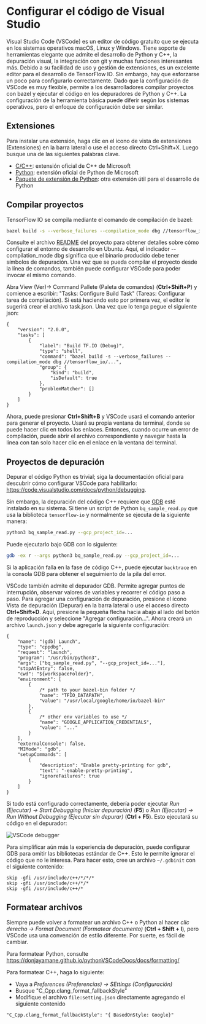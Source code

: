 # Configurar el código de Visual Studio

Visual Studio Code (VSCode) es un editor de código gratuito que se ejecuta en los sistemas operativos macOS, Linux y Windows. Tiene soporte de herramientas elegante que admite el desarrollo de Python y C++, la depuración visual, la integración con git y muchas funciones interesantes más. Debido a su facilidad de uso y gestión de extensiones, es un excelente editor para el desarrollo de TensorFlow IO. Sin embargo, hay que esforzarse un poco para configurarlo correctamente. Dado que la configuración de VSCode es muy flexible, permite a los desarrolladores compilar proyectos con bazel y ejecutar el código en los depuradores de Python y C++. La configuración de la herramienta básica puede diferir según los sistemas operativos, pero el enfoque de configuración debe ser similar.

## Extensiones

Para instalar una extensión, haga clic en el icono de vista de extensiones (Extensiones) en la barra lateral o use el acceso directo Ctrl+Shift+X. Luego busque una de las siguientes palabras clave.

- [C/C++](https://marketplace.visualstudio.com/items?itemName=ms-vscode.cpptools): extensión oficial de C++ de Microsoft
- [Python](https://marketplace.visualstudio.com/items?itemName=ms-python.python): extensión oficial de Python de Microsoft
- [Paquete de extensión de Python](https://marketplace.visualstudio.com/items?itemName=donjayamanne.python-extension-pack): otra extensión útil para el desarrollo de Python

## Compilar proyectos

TensorFlow IO se compila mediante el comando de compilación de bazel:

```sh
bazel build -s --verbose_failures --compilation_mode dbg //tensorflow_io/...
```

Consulte el archivo [README](https://github.com/tensorflow/io#ubuntu-18042004) del proyecto para obtener detalles sobre cómo configurar el entorno de desarrollo en Ubuntu. Aquí, el indicador --compilation_mode dbg significa que el binario producido debe tener símbolos de depuración. Una vez que se pueda compilar el proyecto desde la línea de comandos, también puede configurar VSCode para poder invocar el mismo comando.

Abra View (Ver)-&gt; Command Pallete (Paleta de comandos) (**Ctrl+Shift+P**) y comience a escribir: "Tasks: Configure Build Task" (Tareas: Configurar tarea de compilación). Si está haciendo esto por primera vez, el editor le sugerirá crear el archivo task.json. Una vez que lo tenga pegue el siguiente json:

```jsonc
{
	"version": "2.0.0",
	"tasks": [
		{
			"label": "Build TF.IO (Debug)",
			"type": "shell",
			"command": "bazel build -s --verbose_failures --compilation_mode dbg //tensorflow_io/...",
			"group": {
				"kind": "build",
				"isDefault": true
			},
			"problemMatcher": []
		}
	]
}
```

Ahora, puede presionar **Ctrl+Shift+B** y VSCode usará el comando anterior para generar el proyecto. Usará su propia ventana de terminal, donde se puede hacer clic en todos los enlaces. Entonces, cuando ocurre un error de compilación, puede abrir el archivo correspondiente y navegar hasta la línea con tan solo hacer clic en el enlace en la ventana del terminal.

## Proyectos de depuración

Depurar el código Python es trivial; siga la documentación oficial para descubrir cómo configurar VSCode para habilitarlo: https://code.visualstudio.com/docs/python/debugging.

Sin embargo, la depuración del código C++ requiere que [GDB](https://www.gnu.org/software/gdb/) esté instalado en su sistema. Si tiene un script de Python `bq_sample_read.py` que usa la biblioteca `tensorflow-io` y normalmente se ejecuta de la siguiente manera:

```sh
python3 bq_sample_read.py --gcp_project_id=...
```

Puede ejecutarlo bajo GDB con lo siguiente:

```sh
gdb -ex r --args python3 bq_sample_read.py --gcp_project_id=...
```

Si la aplicación falla en la fase de código C++, puede ejecutar `backtrace` en la consola GDB para obtener el seguimiento de la pila del error.

VSCode también admite el depurador GDB. Permite agregar puntos de interrupción, observar valores de variables y recorrer el código paso a paso. Para agregar una configuración de depuración, presione el ícono Vista de depuración (Depurar) en la barra lateral o use el acceso directo **Ctrl+Shift+D**. Aquí, presione la pequeña flecha hacia abajo al lado del botón de reproducción y seleccione "Agregar configuración...". Ahora creará un archivo `launch.json` y debe agregarle la siguiente configuración:

```jsonc
{
    "name": "(gdb) Launch",
    "type": "cppdbg",
    "request": "launch",
    "program": "/usr/bin/python3",
    "args": ["bq_sample_read.py", "--gcp_project_id=..."],
    "stopAtEntry": false,
    "cwd": "${workspaceFolder}",
    "environment": [
        {
            /* path to your bazel-bin folder */
            "name": "TFIO_DATAPATH",
            "value": "/usr/local/google/home/io/bazel-bin"
        },
        {
            /* other env variables to use */
            "name": "GOOGLE_APPLICATION_CREDENTIALS",
            "value": "..."
        }
    ],
    "externalConsole": false,
    "MIMode": "gdb",
    "setupCommands": [
        {
            "description": "Enable pretty-printing for gdb",
            "text": "-enable-pretty-printing",
            "ignoreFailures": true
        }
    ]
}
```

Si todo está configurado correctamente, debería poder ejecutar *Run (Ejecutar) -&gt; Start Debugging (Iniciar depuración)* (**F5**) o *Run (Ejecutar) -&gt; Run Without Debugging (Ejecutar sin depurar)* (**Ctrl + F5**). Esto ejecutará su código en el depurador:

![VSCode debugger](./images/vscode_debugger.png)

Para simplificar aún más la experiencia de depuración, puede configurar GDB para omitir las bibliotecas estándar de C++. Esto le permite ignorar el código que no le interesa. Para hacer esto, cree un archivo `~/.gdbinit` con el siguiente contenido:

```
skip -gfi /usr/include/c++/*/*/*
skip -gfi /usr/include/c++/*/*
skip -gfi /usr/include/c++/*
```

## Formatear archivos

Siempre puede volver a formatear un archivo C++ o Python al hacer *clic derecho -&gt; Format Document (Formatear documento)* (**Ctrl + Shift + I**), pero VSCode usa una convención de estilo diferente. Por suerte, es fácil de cambiar.

Para formatear Python, consulte https://donjayamane.github.io/pythonVSCodeDocs/docs/formatting/

Para formatear C++, haga lo siguiente:

- Vaya a *Preferences (Preferencias) -&gt; SEttings (Configuración)*
- Busque "C_Cpp.clang_format_fallbackStyle"
- Modifique el archivo `file:setting.json` directamente agregando el siguiente contenido

```
"C_Cpp.clang_format_fallbackStyle": "{ BasedOnStyle: Google}"
```

